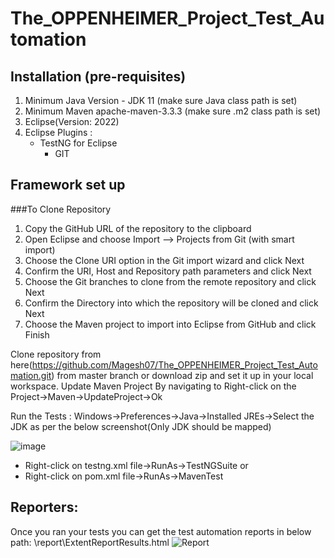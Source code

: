 # The_OPPENHEIMER_Project_Test_Automation

## Installation (pre-requisites)
 1. Minimum Java Version - JDK 11 (make sure Java class path is set)
 2. Minimum Maven apache-maven-3.3.3 (make sure .m2 class path is set)
 3. Eclipse(Version: 2022)
 4. Eclipse Plugins :
       - TestNG for Eclipse
	     - GIT
           
## Framework set up

###To Clone Repository
1. Copy the GitHub URL of the repository to the clipboard
2. Open Eclipse and choose Import –> Projects from Git (with smart import)
3. Choose the Clone URI option in the Git import wizard and click Next
4. Confirm the URI, Host and Repository path parameters and click Next
5. Choose the Git branches to clone from the remote repository and click Next
6. Confirm the Directory into which the repository will be cloned and click Next
7. Choose the Maven project to import into Eclipse from GitHub and click Finish

Clone repository from here(https://github.com/Magesh07/The_OPPENHEIMER_Project_Test_Automation.git) from master branch or download zip and set it up in your local workspace. 
Update Maven Project By navigating to Right-click on the Project->Maven->UpdateProject->Ok

Run the Tests :
Windows->Preferences->Java->Installed JREs->Select the JDK as per the below screenshot(Only JDK should be mapped)

![image](https://user-images.githubusercontent.com/29499353/188939723-d4286237-f717-427d-bf02-a8dcc1417b8b.png)

- Right-click on testng.xml file->RunAs->TestNGSuite
   or 
- Right-click on pom.xml file->RunAs->MavenTest

## Reporters:
Once you ran your tests you can get the test automation reports in below path:
<ProjectFolder>\report\ExtentReportResults.html
![Report](https://user-images.githubusercontent.com/29499353/188941543-96b07f28-bd99-43ac-a561-0914d311526d.png)

